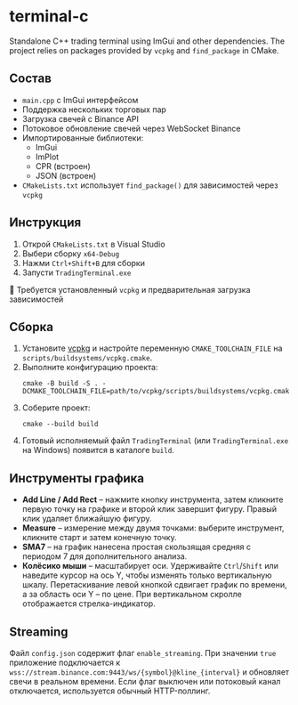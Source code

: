 # terminal-c

Standalone C++ trading terminal using ImGui and other dependencies. The project relies on packages provided by `vcpkg` and `find_package` in CMake.

## Состав

- `main.cpp` с ImGui интерфейсом
- Поддержка нескольких торговых пар
- Загрузка свечей с Binance API
- Потоковое обновление свечей через WebSocket Binance
- Импортированные библиотеки:
  - ImGui
  - ImPlot
  - CPR (встроен)
  - JSON (встроен)
- `CMakeLists.txt` использует `find_package()` для зависимостей через `vcpkg`

## Инструкция

1. Открой `CMakeLists.txt` в Visual Studio
2. Выбери сборку `x64-Debug`
3. Нажми `Ctrl+Shift+B` для сборки
4. Запусти `TradingTerminal.exe`

📌 Требуется установленный `vcpkg` и предварительная загрузка зависимостей

## Сборка

1. Установите [vcpkg](https://github.com/microsoft/vcpkg) и настройте переменную `CMAKE_TOOLCHAIN_FILE` на `scripts/buildsystems/vcpkg.cmake`.
2. Выполните конфигурацию проекта:
   ```
   cmake -B build -S . -DCMAKE_TOOLCHAIN_FILE=path/to/vcpkg/scripts/buildsystems/vcpkg.cmake
   ```
3. Соберите проект:
   ```
   cmake --build build
   ```
4. Готовый исполняемый файл `TradingTerminal` (или `TradingTerminal.exe` на Windows) появится в каталоге `build`.

## Инструменты графика

- **Add Line / Add Rect** – нажмите кнопку инструмента, затем кликните первую точку на графике и второй клик завершит фигуру. Правый клик удаляет ближайшую фигуру.
- **Measure** – измерение между двумя точками: выберите инструмент, кликните старт и затем конечную точку.
- **SMA7** – на график нанесена простая скользящая средняя с периодом 7 для дополнительного анализа.
- **Колёсико мыши** – масштабирует оси. Удерживайте `Ctrl`/`Shift` или наведите курсор на ось Y, чтобы изменять только вертикальную шкалу. Перетаскивание левой кнопкой сдвигает график по времени, а за область оси Y – по цене. При вертикальном скролле отображается стрелка-индикатор.

## Streaming

Файл `config.json` содержит флаг `enable_streaming`. При значении `true` приложение подключается к `wss://stream.binance.com:9443/ws/{symbol}@kline_{interval}` и обновляет свечи в реальном времени. Если флаг выключен или потоковый канал отключается, используется обычный HTTP-поллинг.

